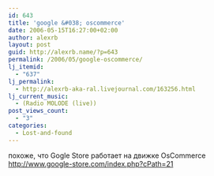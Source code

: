 ```yaml
---
id: 643
title: 'google &#038; oscommerce'
date: 2006-05-15T16:27:00+02:00
author: alexrb
layout: post
guid: http://alexrb.name/?p=643
permalink: /2006/05/google-oscommerce/
lj_itemid:
  - "637"
lj_permalink:
  - http://alexrb-aka-ral.livejournal.com/163256.html
lj_current_music:
  - (Radio MOLODE (live))
post_views_count:
  - "3"
categories:
  - Lost-and-found
---
```

похоже, что Gogle Store работает на движке OsCommerce  
<http://www.google-store.com/index.php?cPath=21>